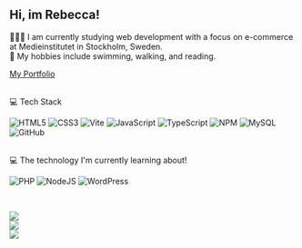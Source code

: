 ## Hi, im Rebecca!

👩🏻‍🎓 I am currently studying web development with a focus on e-commerce at Medieinstitutet in Stockholm, Sweden.<br/>
🧩 My hobbies include swimming, walking, and reading.<br/>

[My Portfolio](https://github.com/Zoromino/Portfolio)

<br/>
💻 Tech Stack<br/>

![HTML5](https://img.shields.io/badge/html5-%23E34F26.svg?style=for-the-badge&logo=html5&logoColor=white)
![CSS3](https://img.shields.io/badge/css3-%231572B6.svg?style=for-the-badge&logo=css3&logoColor=white) 
![Vite](https://img.shields.io/badge/vite-%23646CFF.svg?style=for-the-badge&logo=vite&logoColor=white) 
![JavaScript](https://img.shields.io/badge/javascript-%23323330.svg?style=for-the-badge&logo=javascript&logoColor=%23F7DF1E) 
![TypeScript](https://img.shields.io/badge/typescript-%23007ACC.svg?style=for-the-badge&logo=typescript&logoColor=white) 
![NPM](https://img.shields.io/badge/NPM-%23CB3837.svg?style=for-the-badge&logo=npm&logoColor=white)
![MySQL](https://img.shields.io/badge/mysql-4479A1.svg?style=for-the-badge&logo=mysql&logoColor=white) 
![GitHub](https://img.shields.io/badge/github-%23121011.svg?style=for-the-badge&logo=github&logoColor=white)

<br/>
💻 The technology I'm currently learning about!<br/>

![PHP](https://img.shields.io/badge/php-%23777BB4.svg?style=for-the-badge&logo=php&logoColor=white)
![NodeJS](https://img.shields.io/badge/node.js-6DA55F?style=for-the-badge&logo=node.js&logoColor=white) 
![WordPress](https://img.shields.io/badge/WordPress-%23117AC9.svg?style=for-the-badge&logo=WordPress&logoColor=white)

<br/>

![](https://github-readme-stats.vercel.app/api?username=zoromino&theme=gotham&hide_border=false&include_all_commits=false&count_private=false)<br/>
![](https://nirzak-streak-stats.vercel.app/?user=zoromino&theme=gotham&hide_border=false)<br/>
![](https://github-readme-stats.vercel.app/api/top-langs/?username=zoromino&theme=gotham&hide_border=false&include_all_commits=false&count_private=false&layout=compact)

